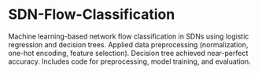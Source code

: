 # SDN-Flow-Classification

Machine learning-based network flow classification in SDNs using logistic regression and decision trees. Applied data preprocessing (normalization, one-hot encoding, feature selection). Decision tree achieved near-perfect accuracy. Includes code for preprocessing, model training, and evaluation.

